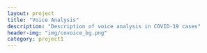 ```yaml
---
layout: project
title: "Voice Analysis"
description: "Description of voice analysis in COVID-19 cases"
header-img: "img/covoice_bg.png"
category: project1
---
```

